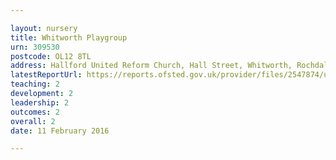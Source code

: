 ```yaml
---

layout: nursery
title: Whitworth Playgroup
urn: 309530
postcode: OL12 8TL
address: Hallford United Reform Church, Hall Street, Whitworth, Rochdale, Lancashire, OL12 8TL
latestReportUrl: https://reports.ofsted.gov.uk/provider/files/2547874/urn/309530.pdf
teaching: 2
development: 2
leadership: 2
outcomes: 2
overall: 2
date: 11 February 2016

---
```

